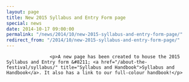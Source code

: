 ```yaml
---
layout: page
title: New 2015 Syllabus and Entry Form page
special: news
date: 2014-10-17 09:00:00
permalink: "/news/2014/10/new-2015-syllabus-and-entry-form-page/"
redirect_from: "/2014/10/new-2015-syllabus-and-entry-form-page/"
---
```

<section>

                    
                    <p>A new page has been created to house the 2015 Syllabus and Entry form &#8211; <a href="/about-the-festival/syllabus/" title="Syllabus and Handbook">Syllabus and Handbook</a>. It also has a link to our full-colour handbook!</p>

                
</section>
